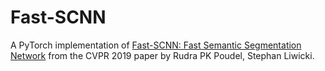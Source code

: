 # Fast-SCNN
A PyTorch implementation of [Fast-SCNN: Fast Semantic Segmentation Network](https://arxiv.org/pdf/1902.04502) from the CVPR 2019 paper by Rudra PK Poudel, Stephan Liwicki.

